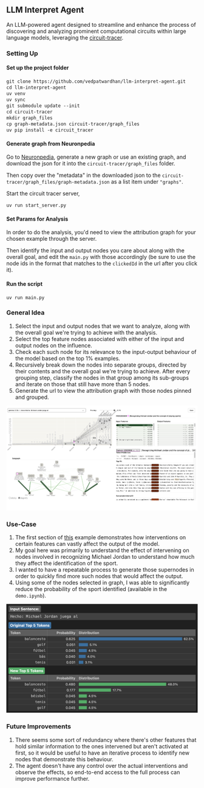 ## LLM Interpret Agent

An LLM-powered agent designed to streamline and enhance the process of discovering and analyzing prominent computational circuits within large language models, leveraging the [circuit-tracer](https://github.com/safety-research/circuit-tracer).


### Setting Up

#### Set up the project folder

```
git clone https://github.com/vedpatwardhan/llm-interpret-agent.git
cd llm-interpret-agent
uv venv
uv sync
git submodule update --init
cd circuit-tracer
mkdir graph_files
cp graph-metadata.json circuit-tracer/graph_files
uv pip install -e circuit_tracer
```

#### Generate graph from Neuronpedia

Go to [Neuronpedia](https://www.neuronpedia.org/), generate a new graph or use an existing graph, and download the json for it into the `circuit-tracer/graph_files` folder.

Then copy over the "metadata" in the downloaded json to the `circuit-tracer/graph_files/graph-metadata.json` as a list item under `"graphs"`.

Start the circuit tracer server,

```
uv run start_server.py
```

#### Set Params for Analysis

In order to do the analysis, you'd need to view the attribution graph for your chosen example through the server.

Then identify the input and output nodes you care about along with the overall goal, and edit the `main.py` with those accordingly (be sure to use the node ids in the format that matches to the `clickedId` in the url after you click it).

#### Run the script

```
uv run main.py
```


### General Idea

1. Select the input and output nodes that we want to analyze, along with the overall goal we're trying to achieve with the analysis.
2. Select the top feature nodes associated with either of the input and output nodes on the influence.
3. Check each such node for its relevance to the input-output behaviour of the model based on the top 1% examples.
4. Recursively break down the nodes into separate groups, directed by their contents and the overall goal we're trying to achieve. After every grouping step, classify the nodes in that group among its sub-groups and iterate on those that still have more than 5 nodes.
5. Generate the url to view the attribution graph with those nodes pinned and grouped.

![attribution](attribution.png)


### Use-Case

1. The first section of [this](https://github.com/safety-research/circuit-tracer/blob/main/demos/intervention_demo.ipynb) example demonstrates how interventions on certain features can vastly affect the output of the model.
2. My goal here was primarily to understand the effect of intervening on nodes involved in recognizing Michael Jordan to understand how much they affect the identification of the sport.
2. I wanted to have a repeatable process to generate those supernodes in order to quickly find more such nodes that would affect the output.
3. Using some of the nodes selected in graph, I was able to significantly reduce the probability of the sport identified (available in the `demo.ipynb`).

![intervention](intervention.png)


### Future Improvements

1. There seems some sort of redundancy where there's other features that hold similar information to the ones intervened but aren't activated at first, so it would be useful to have an iterative process to identify new nodes that demonstrate this behaviour.
2. The agent doesn't have any control over the actual interventions and observe the effects, so end-to-end access to the full process can improve performance further.
